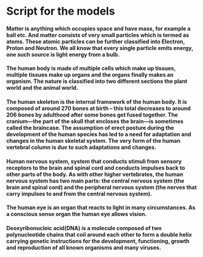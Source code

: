 # Script for the models

#### **Matter** is anything which occupies space and have mass, for example a ball etc. And matter consists of very small particles which is termed as atoms. These atomic particles can be further classified into Electron, Proton and Neutron. We all know that every single particle emits energy, one such source is light energy from a bulb. 

#### The **human body** is made of multiple cells which make up tissues, multiple tissues make up organs and the organs finally makes an organism. The nature is classified into two different sections the plant world and the animal world.

#### The **human skeleton** is the internal framework of the **human** body. It is composed of around 270 **bones** at birth – this total decreases to around 206 **bones** by adulthood after some bones get fused together. The cranium—the part of the skull that encloses the brain—is sometimes called the braincase. The assumption of erect posture during the development of the human species has led to a need for adaptation and changes in the human skeletal system. The very form of the human vertebral column is due to such adaptations and changes.

#### **Human nervous system**, system that conducts stimuli from sensory receptors to the brain and spinal cord and conducts impulses back to other parts of the body. As with other higher vertebrates, the human nervous system has two main parts: the central nervous system (the brain and spinal cord) and the peripheral nervous system (the nerves that carry impulses to and from the central nervous system).

#### The human eye is an organ that reacts to light in many circumstances. As a conscious sense organ the human eye allows vision.

#### Deoxyribonucleic acid(DNA) is a molecule composed of two polynucleotide chains that coil around each other to form a double helix carrying genetic instructions for the development, functioning, growth and reproduction of all known organisms and many viruses.
